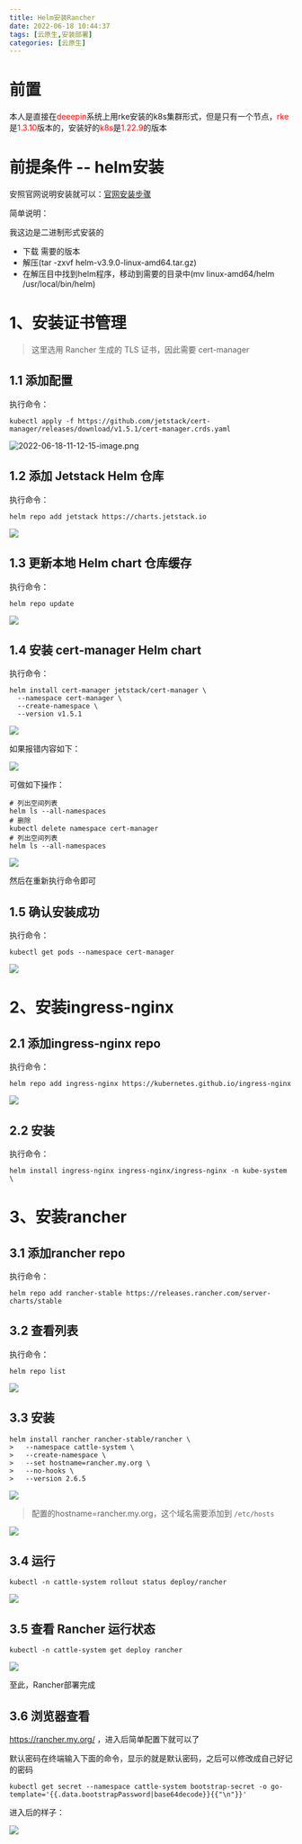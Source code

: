 ```yaml
---
title: Helm安装Rancher
date: 2022-06-18 10:44:37
tags: [云原生,安装部署]
categories: [云原生]
---
```


# 前置

本人是直接在<font color='red'>deeepin</font>系统上用rke安装的k8s集群形式，但是只有一个节点，<font color='red'>rke</font>是<font color='red'>1.3.10</font>版本的，安装好的<font color='red'>k8s</font>是<font color='red'>1.22.9</font>的版本

# 前提条件 -- helm安装

安照官网说明安装就可以：[官网安装步骤](https://helm.sh/zh/docs/intro/install/)

简单说明：

我这边是二进制形式安装的

- 下载 需要的版本
- 解压(tar -zxvf helm-v3.9.0-linux-amd64.tar.gz)
- 在解压目中找到helm程序，移动到需要的目录中(mv linux-amd64/helm /usr/local/bin/helm)

# 1、安装证书管理

> 这里选用 Rancher 生成的 TLS 证书，因此需要 cert-manager

## 1.1 添加配置

执行命令：

```shell
kubectl apply -f https://github.com/jetstack/cert-manager/releases/download/v1.5.1/cert-manager.crds.yaml
```

![2022-06-18-11-12-15-image.png](https://huangge1199-1303833695.cos.ap-beijing.myqcloud.com/images/inRancherByHelm/ca771f4aa96e9cafe14c329195308b345c23427b.png)

## 1.2 添加 Jetstack Helm 仓库

执行命令：

```shell
helm repo add jetstack https://charts.jetstack.io
```

![](https://huangge1199-1303833695.cos.ap-beijing.myqcloud.com/images/inRancherByHelm/2022-06-18-11-51-51-image.png)

## 1.3 更新本地 Helm chart 仓库缓存

执行命令：

```shell
helm repo update
```

![](https://huangge1199-1303833695.cos.ap-beijing.myqcloud.com/images/inRancherByHelm/2022-06-18-11-53-22-image.png)

## 1.4 安装 cert-manager Helm chart

执行命令：

```shell
helm install cert-manager jetstack/cert-manager \
  --namespace cert-manager \
  --create-namespace \
  --version v1.5.1
```

![](https://huangge1199-1303833695.cos.ap-beijing.myqcloud.com/images/inRancherByHelm/2022-06-18-11-55-29-image.png)

如果报错内容如下：

![](https://huangge1199-1303833695.cos.ap-beijing.myqcloud.com/images/inRancherByHelm/2022-06-18-11-56-38-image.png)

可做如下操作：

```shell
# 列出空间列表
helm ls --all-namespaces
# 删除
kubectl delete namespace cert-manager
# 列出空间列表
helm ls --all-namespaces
```

![](https://huangge1199-1303833695.cos.ap-beijing.myqcloud.com/images/inRancherByHelm/2022-06-18-11-59-43-image.png)

然后在重新执行命令即可

## 1.5 确认安装成功

执行命令：

```shell
kubectl get pods --namespace cert-manager
```

![](https://huangge1199-1303833695.cos.ap-beijing.myqcloud.com/images/inRancherByHelm/2022-06-18-12-02-27-image.png)

# 2、安装ingress-nginx

## 2.1 添加ingress-nginx repo

执行命令：

```shell
helm repo add ingress-nginx https://kubernetes.github.io/ingress-nginx
```

![](https://huangge1199-1303833695.cos.ap-beijing.myqcloud.com/images/inRancherByHelm/2022-06-18-12-10-24-image.png)

## 2.2 安装

执行命令：

```shell
helm install ingress-nginx ingress-nginx/ingress-nginx -n kube-system \
```

# 3、安装rancher

## 3.1 添加rancher repo

执行命令：

```shell
helm repo add rancher-stable https://releases.rancher.com/server-charts/stable
```

## 3.2 查看列表

执行命令：

```shell
helm repo list
```

![](https://huangge1199-1303833695.cos.ap-beijing.myqcloud.com/images/inRancherByHelm/2022-06-18-12-12-48-image.png)

## 3.3 安装

```shell
helm install rancher rancher-stable/rancher \
>   --namespace cattle-system \
>   --create-namespace \
>   --set hostname=rancher.my.org \
>   --no-hooks \
>   --version 2.6.5
```

![](https://huangge1199-1303833695.cos.ap-beijing.myqcloud.com/images/inRancherByHelm/2022-06-18-12-18-50-image.png)

> 配置的hostname=rancher.my.org，这个域名需要添加到 `/etc/hosts`

![](https://huangge1199-1303833695.cos.ap-beijing.myqcloud.com/images/inRancherByHelm/2022-06-18-12-24-48-image.png)

## 3.4 运行

```shell
kubectl -n cattle-system rollout status deploy/rancher
```

![](https://huangge1199-1303833695.cos.ap-beijing.myqcloud.com/images/inRancherByHelm/2022-06-18-12-19-21-image.png)

## 3.5 查看 Rancher 运行状态

```shell
kubectl -n cattle-system get deploy rancher
```

![](https://huangge1199-1303833695.cos.ap-beijing.myqcloud.com/images/inRancherByHelm/2022-06-18-12-20-59-image.png)

至此，Rancher部署完成

## 3.6 浏览器查看

https://rancher.my.org/ ，进入后简单配置下就可以了

默认密码在终端输入下面的命令，显示的就是默认密码，之后可以修改成自己好记的密码

```shell
kubectl get secret --namespace cattle-system bootstrap-secret -o go-template='{{.data.bootstrapPassword|base64decode}}{{"\n"}}'
```

进入后的样子：

![](https://huangge1199-1303833695.cos.ap-beijing.myqcloud.com/images/inRancherByHelm/2022-06-18-12-27-32-image.png)
